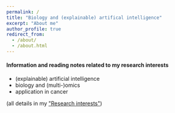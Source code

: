 ```yaml
---
permalink: /
title: "Biology and (explainable) artifical intelligence"
excerpt: "About me"
author_profile: true
redirect_from: 
  - /about/
  - /about.html
---
```



#### Information and reading notes related to my research interests

* (explainable) artificial intelligence
* biology and (multi-)omics
* application in cancer

(all details in my <a href="https://mzufferey.github.io/interests/">"Research interests"</a>)
